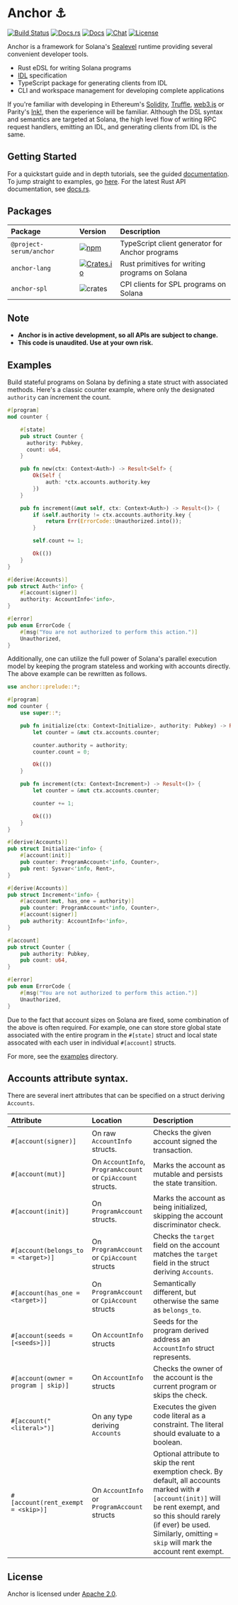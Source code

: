 # Anchor ⚓

[![Build Status](https://travis-ci.com/project-serum/anchor.svg?branch=master)](https://travis-ci.com/project-serum/anchor)
[![Docs.rs](https://docs.rs/anchor-lang/badge.svg)](https://docs.rs/anchor-lang)
[![Docs](https://img.shields.io/badge/docs-tutorials-orange)](https://project-serum.github.io/anchor/)
[![Chat](https://img.shields.io/discord/739225212658122886?color=blueviolet)](https://discord.com/channels/739225212658122886)
[![License](https://img.shields.io/github/license/project-serum/anchor?color=ff69b4)](https://opensource.org/licenses/Apache-2.0)

Anchor is a framework for Solana's [Sealevel](https://medium.com/solana-labs/sealevel-parallel-processing-thousands-of-smart-contracts-d814b378192) runtime providing several convenient developer tools.

- Rust eDSL for writing Solana programs
- [IDL](https://en.wikipedia.org/wiki/Interface_description_language) specification
- TypeScript package for generating clients from IDL
- CLI and workspace management for developing complete applications

If you're familiar with developing in Ethereum's [Solidity](https://docs.soliditylang.org/en/v0.7.4/), [Truffle](https://www.trufflesuite.com/), [web3.js](https://github.com/ethereum/web3.js) or Parity's [Ink!](https://github.com/paritytech/ink), then the experience will be familiar. Although the DSL syntax and semantics are targeted at Solana, the high level flow of writing RPC request handlers, emitting an IDL, and generating clients from IDL is the same.

## Getting Started

For a quickstart guide and in depth tutorials, see the guided [documentation](https://project-serum.github.io/anchor/getting-started/introduction.html).
To jump straight to examples, go [here](https://github.com/project-serum/anchor/tree/master/examples). For the latest Rust API documentation, see [docs.rs](https://docs.rs/anchor-lang).

## Packages

| Package | Version | Description|
| :-- | :-- | :--|
| `@project-serum/anchor` | [![npm](https://img.shields.io/npm/v/@project-serum/anchor.svg?color=blue)](https://www.npmjs.com/package/@project-serum/anchor) | TypeScript client generator for Anchor programs |
| `anchor-lang` | [![Crates.io](https://img.shields.io/crates/v/anchor-lang?color=blue)](https://crates.io/crates/anchor-lang) | Rust primitives for writing programs on Solana |
| `anchor-spl` | ![crates](https://img.shields.io/badge/crates.io-unpublished-blue.svg) | CPI clients for SPL programs on Solana |

## Note

* **Anchor is in active development, so all APIs are subject to change.**
* **This code is unaudited. Use at your own risk.**

## Examples

Build stateful programs on Solana by defining a state struct with associated
methods. Here's a classic counter example, where only the designated `authority`
can increment the count.

```rust
#[program]
mod counter {

    #[state]
    pub struct Counter {
      authority: Pubkey,
      count: u64,
    }

    pub fn new(ctx: Context<Auth>) -> Result<Self> {
        Ok(Self {
            auth: *ctx.accounts.authority.key
        })
    }

    pub fn increment(&mut self, ctx: Context<Auth>) -> Result<()> {
        if &self.authority != ctx.accounts.authority.key {
            return Err(ErrorCode::Unauthorized.into());
        }

        self.count += 1;

        Ok(())
    }
}

#[derive(Accounts)]
pub struct Auth<'info> {
    #[account(signer)]
    authority: AccountInfo<'info>,
}

#[error]
pub enum ErrorCode {
    #[msg("You are not authorized to perform this action.")]
    Unauthorized,
}
```

Additionally, one can utilize the full power of Solana's parallel execution model by
keeping the program stateless and working with accounts directly. The above example
can be rewritten as follows.

```rust
use anchor::prelude::*;

#[program]
mod counter {
    use super::*;

    pub fn initialize(ctx: Context<Initialize>, authority: Pubkey) -> Result<()> {
        let counter = &mut ctx.accounts.counter;

        counter.authority = authority;
        counter.count = 0;

        Ok(())
    }

    pub fn increment(ctx: Context<Increment>) -> Result<()> {
        let counter = &mut ctx.accounts.counter;

        counter += 1;

        Ok(())
    }
}

#[derive(Accounts)]
pub struct Initialize<'info> {
    #[account(init)]
    pub counter: ProgramAccount<'info, Counter>,
    pub rent: Sysvar<'info, Rent>,
}

#[derive(Accounts)]
pub struct Increment<'info> {
    #[account(mut, has_one = authority)]
    pub counter: ProgramAccount<'info, Counter>,
    #[account(signer)]
    pub authority: AccountInfo<'info>,
}

#[account]
pub struct Counter {
    pub authority: Pubkey,
    pub count: u64,
}

#[error]
pub enum ErrorCode {
    #[msg("You are not authorized to perform this action.")]
    Unauthorized,
}
```

Due to the fact that account sizes on Solana are fixed, some combination of
the above is often required. For example, one can store store global state
associated with the entire program in the `#[state]` struct and local
state assocated with each user in individual `#[account]` structs.

For more, see the [examples](https://github.com/project-serum/anchor/tree/master/examples)
directory.

## Accounts attribute syntax.

There are several inert attributes that can be specified on a struct deriving `Accounts`.

| Attribute | Location | Description |
|:--|:--|:--|
| `#[account(signer)]` | On raw `AccountInfo` structs. | Checks the given account signed the transaction. |
| `#[account(mut)]` | On `AccountInfo`, `ProgramAccount` or `CpiAccount` structs. | Marks the account as mutable and persists the state transition. |
| `#[account(init)]` | On `ProgramAccount` structs. | Marks the account as being initialized, skipping the account discriminator check. |
| `#[account(belongs_to = <target>)]` | On `ProgramAccount` or `CpiAccount` structs | Checks the `target` field on the account matches the `target` field in the struct deriving `Accounts`. |
| `#[account(has_one = <target>)]` | On `ProgramAccount` or `CpiAccount` structs | Semantically different, but otherwise the same as `belongs_to`. |
| `#[account(seeds = [<seeds>])]` | On `AccountInfo` structs | Seeds for the program derived address an `AccountInfo` struct represents. |
| `#[account(owner = program \| skip)]` | On `AccountInfo` structs | Checks the owner of the account is the current program or skips the check. |
| `#[account("<literal>")]` | On any type deriving `Accounts` | Executes the given code literal as a constraint. The literal should evaluate to a boolean. |
| `#[account(rent_exempt = <skip>)]` | On `AccountInfo` or `ProgramAccount` structs | Optional attribute to skip the rent exemption check. By default, all accounts marked with `#[account(init)]` will be rent exempt, and so this should rarely (if ever) be used. Similarly, omitting `= skip` will mark the account rent exempt. |

## License

Anchor is licensed under [Apache 2.0](./LICENSE).
